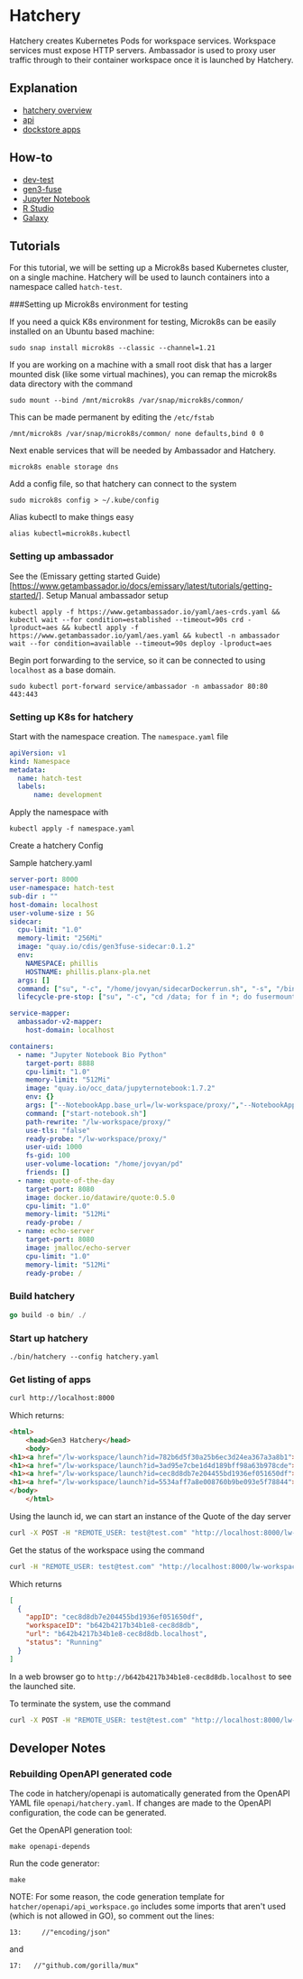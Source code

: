 # Hatchery

Hatchery creates Kubernetes Pods for workspace services. Workspace services must expose HTTP servers. Ambassador is used to proxy user traffic through to their container workspace once it is launched by Hatchery.

## Explanation
* [hatchery overview](doc/explanation/hatcheryOverview.md)
* [api](doc/explanation/hatcheryApi.md)
* [dockstore apps](doc/explanation/dockstore.md)

## How-to
* [dev-test](doc/howto/devTest.md)
* [gen3-fuse](doc/howto/fuseSidecar.md)
* [Jupyter Notebook](doc/howto/jupyterNotebook.md)
* [R Studio](doc/howto/rStudio.md)
* [Galaxy](doc/howto/galaxy.md)


## Tutorials

For this tutorial, we will be setting up a Microk8s based Kubernetes cluster,
on a single machine. Hatchery will be used to launch containers into a namespace
called `hatch-test`.

###Setting up Microk8s environment for testing

If you need a quick K8s environment for testing, Microk8s can be easily installed
on an Ubuntu based machine:
```
sudo snap install microk8s --classic --channel=1.21
```
If you are working on a machine with a small root disk that has a larger mounted
disk (like some virtual machines), you can remap the microk8s data directory with the command
```
sudo mount --bind /mnt/microk8s /var/snap/microk8s/common/
```

This can be made permanent by editing the `/etc/fstab`
```
/mnt/microk8s /var/snap/microk8s/common/ none defaults,bind 0 0
```

Next enable services that will be needed by Ambassador and Hatchery.
```
microk8s enable storage dns
```

Add a config file, so that hatchery can connect to the system
```
sudo microk8s config > ~/.kube/config
```

Alias kubectl to make things easy
```
alias kubectl=microk8s.kubectl
```

### Setting up ambassador

See the (Emissary getting started Guide)[https://www.getambassador.io/docs/emissary/latest/tutorials/getting-started/]. Setup Manual ambassador setup
```
kubectl apply -f https://www.getambassador.io/yaml/aes-crds.yaml && kubectl wait --for condition=established --timeout=90s crd -lproduct=aes && kubectl apply -f https://www.getambassador.io/yaml/aes.yaml && kubectl -n ambassador wait --for condition=available --timeout=90s deploy -lproduct=aes
```

Begin port forwarding to the service, so it can be connected to using `localhost`
as a base domain.
```
sudo kubectl port-forward service/ambassador -n ambassador 80:80 443:443
```


### Setting up K8s for hatchery

Start with the namespace creation. The `namespace.yaml` file
```yaml
apiVersion: v1
kind: Namespace
metadata:
  name: hatch-test
  labels:
      name: development
```

Apply the namespace with
```
kubectl apply -f namespace.yaml
```


Create a hatchery Config

Sample hatchery.yaml
```yaml
server-port: 8000
user-namespace: hatch-test
sub-dir : ""
host-domain: localhost
user-volume-size : 5G
sidecar:
  cpu-limit: "1.0"
  memory-limit: "256Mi"
  image: "quay.io/cdis/gen3fuse-sidecar:0.1.2"
  env:
    NAMESPACE: phillis
    HOSTNAME: phillis.planx-pla.net
  args: []
  command: ["su", "-c", "/home/jovyan/sidecarDockerrun.sh", "-s", "/bin/sh", "jovyan"]
  lifecycle-pre-stop: ["su", "-c", "cd /data; for f in *; do fusermount -u $f; rm -rf $f; done", "-s", "/bin/sh", "jovyan"]

service-mapper:
  ambassador-v2-mapper:
    host-domain: localhost

containers:
  - name: "Jupyter Notebook Bio Python"
    target-port: 8888
    cpu-limit: "1.0"
    memory-limit: "512Mi"
    image: "quay.io/occ_data/jupyternotebook:1.7.2"
    env: {}
    args: ["--NotebookApp.base_url=/lw-workspace/proxy/","--NotebookApp.password=''","--NotebookApp.token=''"]
    command: ["start-notebook.sh"]
    path-rewrite: "/lw-workspace/proxy/"
    use-tls: "false"
    ready-probe: "/lw-workspace/proxy/"
    user-uid: 1000
    fs-gid: 100
    user-volume-location: "/home/jovyan/pd"
    friends: []
  - name: quote-of-the-day
    target-port: 8080
    image: docker.io/datawire/quote:0.5.0
    cpu-limit: "1.0"
    memory-limit: "512Mi"
    ready-probe: /
  - name: echo-server
    target-port: 8080
    image: jmalloc/echo-server
    cpu-limit: "1.0"
    memory-limit: "512Mi"
    ready-probe: /
```

### Build hatchery
```go
go build -o bin/ ./
```

### Start up hatchery
```
./bin/hatchery --config hatchery.yaml
```

### Get listing of apps
```bash
curl http://localhost:8000
```

Which returns:
```html
<html>
	<head>Gen3 Hatchery</head>
	<body>
<h1><a href="/lw-workspace/launch?id=782b6d5f30a25b6ec3d24ea367a3a8b1">Launch Jupyter Notebook Bio Python - 1.0 CPU - 512Mi Memory</a></h1>
<h1><a href="/lw-workspace/launch?id=3ad95e7cbe1d4d189bff98a63b978cde">Launch Galaxy - 1.0 CPU - 2048Mi Memory</a></h1>
<h1><a href="/lw-workspace/launch?id=cec8d8db7e204455bd1936ef051650df">Launch quote-of-the-day - 1.0 CPU - 512Mi Memory</a></h1>
<h1><a href="/lw-workspace/launch?id=5534aff7a8e008760b9be093e5f78844">Launch echo-server - 1.0 CPU - 512Mi Memory</a></h1>
</body>
	</html>

```

Using the launch id, we can start an instance of the Quote of the day server

```bash
curl -X POST -H "REMOTE_USER: test@test.com" "http://localhost:8000/lw-workspace/launch?id=cec8d8db7e204455bd1936ef051650df"
```

Get the status of the workspace using the command
```bash
curl -H "REMOTE_USER: test@test.com" "http://localhost:8000/lw-workspace/status"
```
Which returns
```json
[
  {
    "appID": "cec8d8db7e204455bd1936ef051650df",
    "workspaceID": "b642b4217b34b1e8-cec8d8db",
    "url": "b642b4217b34b1e8-cec8d8db.localhost",
    "status": "Running"
  }
]
```

In a web browser go to `http://b642b4217b34b1e8-cec8d8db.localhost` to see the launched site.

To terminate the system, use the command
```bash
curl -X POST -H "REMOTE_USER: test@test.com" "http://localhost:8000/lw-workspace/terminate?id=b642b4217b34b1e8-cec8d8db"
```

## Developer Notes

### Rebuilding OpenAPI generated code

The code in hatchery/openapi is automatically generated from the OpenAPI YAML
file `openapi/hatchery.yaml`. If changes are made to the OpenAPI configuration,
the code can be generated.

Get the OpenAPI generation tool:
```
make openapi-depends
```

Run the code generator:
```
make
```

NOTE: For some reason, the code generation template for `hatcher/openapi/api_workspace.go`
includes some imports that aren't used (which is not allowed in GO), so comment out the lines:
```
13:  	//"encoding/json"
```
and
```
17:   //"github.com/gorilla/mux"
```
